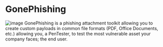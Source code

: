 # GonePhishing
![image](https://user-images.githubusercontent.com/86894087/164344081-93a18fc9-0ed7-4cf9-8ab3-586f168a2a43.png)
GonePhishing is a phishing attachment toolkit allowing you to create custom payloads in common file formats (PDF, Office Documents, etc.) allowing you, a PenTester, to test the most vulnerable asset your company faces; the end user.
